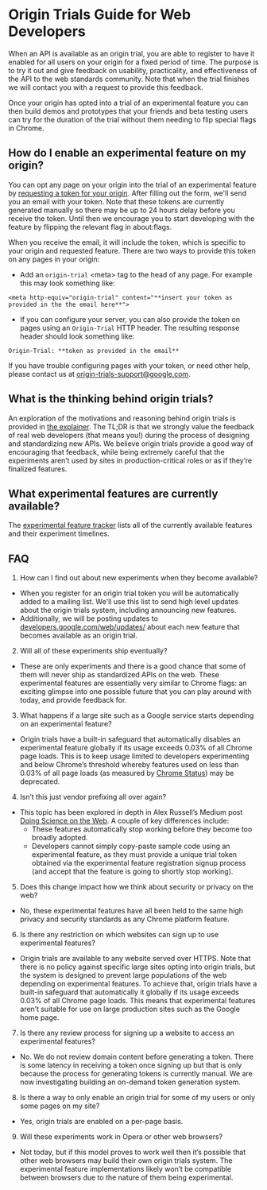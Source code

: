 # Origin Trials Guide for Web Developers

When an API is available as an origin trial, you are able to register to have it enabled for all users on your origin for a fixed period of time. The purpose is to try it out and give feedback on usability, practicality, and effectiveness of the API to the web standards community. Note that when the trial finishes we will contact you with a request to provide this feedback.

Once your origin has opted into a trial of an experimental feature you can then build demos and prototypes that your friends and beta testing users can try for the duration of the trial without them needing to flip special flags in Chrome.

## How do I enable an experimental feature on my origin?

You can opt any page on your origin into the trial of an experimental feature by [requesting a token for your origin](http://bit.ly/OriginTrialSignup). After filling out the form, we'll send you an email with your token. Note that these tokens are currently generated manually so there may be up to 24 hours delay before you receive the token. Until then we encourage you to start developing with the feature by flipping the relevant flag in about:flags.

When you receive the email, it will include the token, which is specific to your origin and requested feature. There are two ways to provide this token on any pages in your origin:

- Add an `origin-trial` \<meta\> tag to the head of any page. For example this may look something like:
```
<meta http-equiv="origin-trial" content="**insert your token as provided in the the email here**">
```
- If you can configure your server, you can also provide the token on pages using an `Origin-Trial` HTTP header. The resulting response header should look something like:
```
Origin-Trial: **token as provided in the email**
```

If you have trouble configuring pages with your token, or need other help, please contact us at origin-trials-support@google.com.

## What is the thinking behind origin trials?
An exploration of the motivations and reasoning behind origin trials is provided in [the explainer](explainer.md). The TL;DR is that we strongly value the feedback of real web developers (that means you!) during the process of designing and standardizing new APIs. We believe origin trials provide a good way of encouraging that feedback, while being extremely careful that the experiments aren’t used by sites in production-critical roles or as if they’re finalized features.

## What experimental features are currently available?
The [experimental feature tracker](available-trials.md) lists all of the currently available features and their experiment timelines.

## FAQ

1. How can I find out about new experiments when they become available?
  - When you register for an origin trial token you will be automatically added to a mailing list. We'll use this list to send high level updates about the origin trials system, including announcing new features.
  - Additionally, we will be posting updates to [developers.google.com/web/updates/](http://developers.google.com/web/updates/) about each new feature that becomes available as an origin trial.
2. Will all of these experiments ship eventually?
  - These are only experiments and there is a good chance that some of them will never ship as standardized APIs on the web. These experimental features are essentially very similar to Chrome flags: an exciting glimpse into one possible future that you can play around with today, and provide feedback for.
3. What happens if a large site such as a Google service starts depending on an experimental feature?
  - Origin trials have a built-in safeguard that automatically disables an experimental feature globally if its usage exceeds 0.03% of all Chrome page loads. This is to keep usage limited to developers experimenting and below Chrome’s threshold whereby features used on less than 0.03% of all page loads (as measured by [Chrome Status](https://www.chromestatus.com/metrics/feature/popularity)) may be deprecated. 
4. Isn’t this just vendor prefixing all over again?
  - This topic has been explored in depth in Alex Russell’s Medium post [Doing Science on the Web](https://medium.com/@slightlylate/doing-science-on-the-web-af26d9be2faa#.94pf1lwmp). A couple of key differences include:
    - These features automatically stop working before they become too broadly adopted.
    - Developers cannot simply copy-paste sample code using an experimental feature, as they must provide a unique trial token obtained via the experimental feature registration signup process (and accept that the feature is going to shortly stop working).
5. Does this change impact how we think about security or privacy on the web?
  - No, these experimental features have all been held to the same high privacy and security standards as any Chrome platform feature.
6. Is there any restriction on which websites can sign up to use experimental features?
  - Origin trials are available to any website served over HTTPS. Note that there is no policy against specific large sites opting into origin trials, but the system is designed to prevent large populations of the web depending on experimental features. To achieve that, origin trials have a built-in safeguard that automatically it globally if its usage exceeds 0.03% of all Chrome page loads. This means that experimental features aren’t suitable for use on large production sites such as the Google home page.
7. Is there any review process for signing up a website to access an experimental features?
  - No. We do not review domain content before generating a token. There is some latency in receiving a token once signing up but that is only because the process for generating tokens is currently manual. We are now investigating building an on-demand token generation system.
8. Is there a way to only enable an origin trial for some of my users or only some pages on my site?
  - Yes, origin trials are enabled on a per-page basis.
9. Will these experiments work in Opera or other web browsers?
  - Not today, but if this model proves to work well then it’s possible that other web browsers may build their own origin trials system. The experimental feature implementations likely won’t be compatible between browsers due to the nature of them being experimental.
